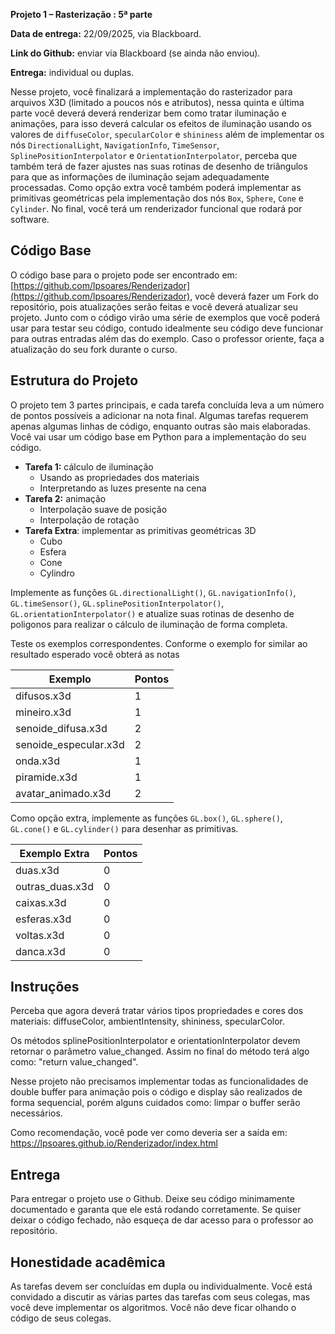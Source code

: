 
**Projeto 1 – Rasterização : 5ª parte**

**Data de entrega:** 22/09/2025, via Blackboard.

**Link do Github:** enviar via Blackboard (se ainda não enviou).

**Entrega:** individual ou duplas.

Nesse projeto, você finalizará a implementação do rasterizador para arquivos X3D (limitado a poucos nós e atributos), nessa quinta e última parte você deverá deverá renderizar bem como tratar iluminação e animações, para isso deverá calcular os efeitos de iluminação usando os valores de `diffuseColor`, `specularColor` e `shininess` além de implementar os nós `DirectionalLight`, `NavigationInfo`, `TimeSensor`, `SplinePositionInterpolator` e `OrientationInterpolator`, perceba que também terá de fazer ajustes nas suas rotinas de desenho de triângulos para que as informações de iluminação sejam adequadamente processadas. Como opção extra você também poderá implementar as primitivas geométricas pela implementação dos nós `Box`, `Sphere`, `Cone` e `Cylinder`. No final, você terá um renderizador funcional que rodará por software. 

## Código Base

O código base para o projeto pode ser encontrado em: [https://github.com/lpsoares/Renderizador](https://github.com/lpsoares/Renderizador), você deverá fazer um Fork do repositório, pois atualizações serão feitas e você deverá atualizar seu projeto. Junto com o código virão uma série de exemplos que você poderá usar para testar seu código, contudo idealmente seu código deve funcionar para outras entradas além das do exemplo. Caso o professor oriente, faça a atualização do seu fork durante o curso.

## Estrutura do Projeto

O projeto tem 3 partes principais, e cada tarefa concluída leva a um número de pontos possíveis a adicionar na nota final. Algumas tarefas requerem apenas algumas linhas de código, enquanto outras são mais elaboradas. Você vai usar um código base em Python para a implementação do seu código.

* **Tarefa 1:** cálculo de iluminação
    - Usando as propriedades dos materiais
    - Interpretando as luzes presente na cena
* **Tarefa 2:** animação
    - Interpolação suave de posição
    - Interpolação de rotação
* **Tarefa Extra**: implementar as primitivas geométricas 3D
    - Cubo
    - Esfera
    - Cone
    - Cylindro



Implemente as funções `GL.directionalLight()`, `GL.navigationInfo()`, `GL.timeSensor()`, `GL.splinePositionInterpolator()`, `GL.orientationInterpolator()` e atualize suas rotinas de desenho de poligonos para realizar o cálculo de iluminação de forma completa.

Teste os exemplos correspondentes. Conforme o exemplo for similar ao resultado esperado você obterá as notas 

| Exemplo               | Pontos |
|-----------------------|--------|
| difusos.x3d           | 1      |
| mineiro.x3d           | 1      |
| senoide_difusa.x3d    | 2      |
| senoide_especular.x3d | 2      |
| onda.x3d              | 1      |
| piramide.x3d          | 1      |
| avatar_animado.x3d    | 2      |



Como opção extra, implemente as funções `GL.box()`, `GL.sphere()`, `GL.cone()` e `GL.cylinder()` para desenhar as primitivas.


| Exemplo Extra    | Pontos |
|------------------|--------|
| duas.x3d         | 0      |
| outras_duas.x3d  | 0      |
| caixas.x3d       | 0      |
| esferas.x3d      | 0      |
| voltas.x3d       | 0      |
| danca.x3d        | 0      |

## Instruções

Perceba que agora deverá tratar vários tipos propriedades e cores dos materiais: diffuseColor, ambientIntensity, shininess, specularColor.

Os métodos splinePositionInterpolator e orientationInterpolator devem retornar o parâmetro value_changed. Assim no final do método terá algo como: "return value_changed".

Nesse projeto não precisamos implementar todas as funcionalidades de double buffer para animação pois o código e display são realizados de forma sequencial, porém alguns cuidados como: limpar o buffer serão necessários.

Como recomendação, você pode ver como deveria ser a saída em: https://lpsoares.github.io/Renderizador/index.html

## Entrega

Para entregar o projeto use o Github. Deixe seu código minimamente documentado e garanta que ele está rodando corretamente. Se quiser deixar o código fechado, não esqueça de dar acesso para o professor ao repositório.


## Honestidade acadêmica

As tarefas devem ser concluídas em dupla ou individualmente. Você está convidado a discutir as várias partes das tarefas com seus colegas, mas você deve implementar os algoritmos. Você não deve ficar olhando o código de seus colegas.
